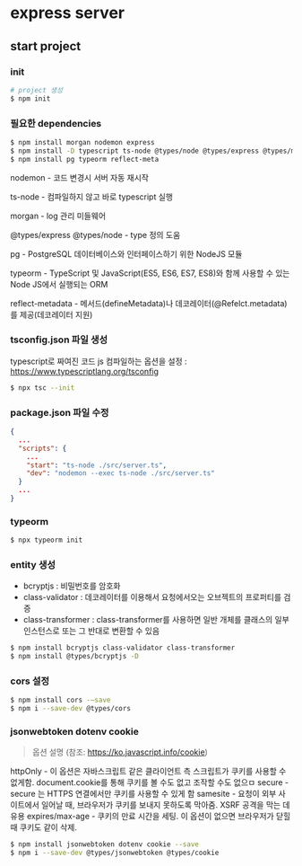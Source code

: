 # express server

## start project

### init

```sh
# project 생성
$ npm init
```

### 필요한 dependencies

```sh
$ npm install morgan nodemon express
$ npm install -D typescript ts-node @types/node @types/express @types/morgan
$ npm install pg typeorm reflect-meta
```

nodemon - 코드 변경시 서버 자동 재시작

ts-node - 컴파일하지 않고 바로 typescript 실행

morgan - log 관리 미들웨어

@types/express @types/node - type 정의 도움

pg - PostgreSQL 데이터베이스와 인터페이스하기 위한 NodeJS 모듈

typeorm - TypeScript 및 JavaScript(ES5, ES6, ES7, ES8)와 함께 사용할 수 있는 Node JS에서 실행되는 ORM

reflect-metadata - 메서드(defineMetadata)나 데코레이터(@Refelct.metadata)를 제공(데코레이터 지원)

### tsconfig.json 파일 생성

typescript로 짜여진 코드 js 컴파일하는 옵션을 설정 : https://www.typescriptlang.org/tsconfig

```sh
$ npx tsc --init
```

### package.json 파일 수정

```json
{
  ...
  "scripts": {
    ...
    "start": "ts-node ./src/server.ts",
    "dev": "nodemon --exec ts-node ./src/server.ts"
  }
  ...
}
```

### typeorm

```sh
$ npx typeorm init
```

### entity 생성

- bcryptjs : 비밀번호를 암호화
- class-validator : 데코레이터를 이용해서 요청에서오는 오브젝트의 프로퍼티를 검증
- class-transformer : class-transformer를 사용하면 일반 개체를 클래스의 일부 인스턴스로 또는 그 반대로 변환할 수 있음

```sh
$ npm install bcryptjs class-validator class-transformer
$ npm install @types/bcryptjs -D
```

### cors 설정

```sh
$ npm install cors -—save
$ npm i --save-dev @types/cors
```

### jsonwebtoken dotenv cookie

> 옵션 설명 (참조: https://ko.javascript.info/cookie)

httpOnly - 이 옵션은 자바스크립트 같은 클라이언트 측 스크립트가 쿠키를 사용할 수 없게함.
document.cookie를 통해 쿠키를 볼 수도 없고 조작할 수도 없으ㅁ
secure - secure 는 HTTPS 연결에서만 쿠키를 사용할 수 있게 함
samesite - 요청이 외부 사이트에서 일어날 때, 브라우저가 쿠키를 보내지 못하도록 막아줌. XSRF 공격을 막는 데 유용
expires/max-age - 쿠키의 만료 시간을 세팅. 이 옵션이 없으면 브라우저가 닫힐 때 쿠키도 같이 삭제.

```sh
$ npm install jsonwebtoken dotenv cookie --save
$ npm i --save-dev @types/jsonwebtoken @types/cookie
```

